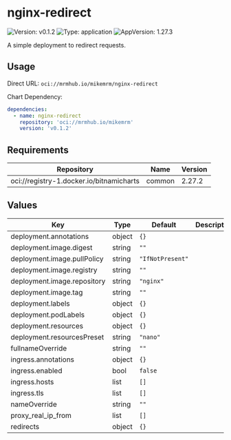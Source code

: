 # nginx-redirect

![Version: v0.1.2](https://img.shields.io/badge/Version-v0.1.2-informational?style=flat-square) ![Type: application](https://img.shields.io/badge/Type-application-informational?style=flat-square) ![AppVersion: 1.27.3](https://img.shields.io/badge/AppVersion-1.27.3-informational?style=flat-square)

A simple deployment to redirect requests.

## Usage

Direct URL: `oci://mrmhub.io/mikemrm/nginx-redirect`

Chart Dependency:

```yaml
dependencies:
  - name: nginx-redirect
    repository: 'oci://mrmhub.io/mikemrm'
    version: 'v0.1.2'
```

## Requirements

| Repository | Name | Version |
|------------|------|---------|
| oci://registry-1.docker.io/bitnamicharts | common | 2.27.2 |

## Values

| Key | Type | Default | Description |
|-----|------|---------|-------------|
| deployment.annotations | object | `{}` |  |
| deployment.image.digest | string | `""` |  |
| deployment.image.pullPolicy | string | `"IfNotPresent"` |  |
| deployment.image.registry | string | `""` |  |
| deployment.image.repository | string | `"nginx"` |  |
| deployment.image.tag | string | `""` |  |
| deployment.labels | object | `{}` |  |
| deployment.podLabels | object | `{}` |  |
| deployment.resources | object | `{}` |  |
| deployment.resourcesPreset | string | `"nano"` |  |
| fullnameOverride | string | `""` |  |
| ingress.annotations | object | `{}` |  |
| ingress.enabled | bool | `false` |  |
| ingress.hosts | list | `[]` |  |
| ingress.tls | list | `[]` |  |
| nameOverride | string | `""` |  |
| proxy_real_ip_from | list | `[]` |  |
| redirects | object | `{}` |  |

